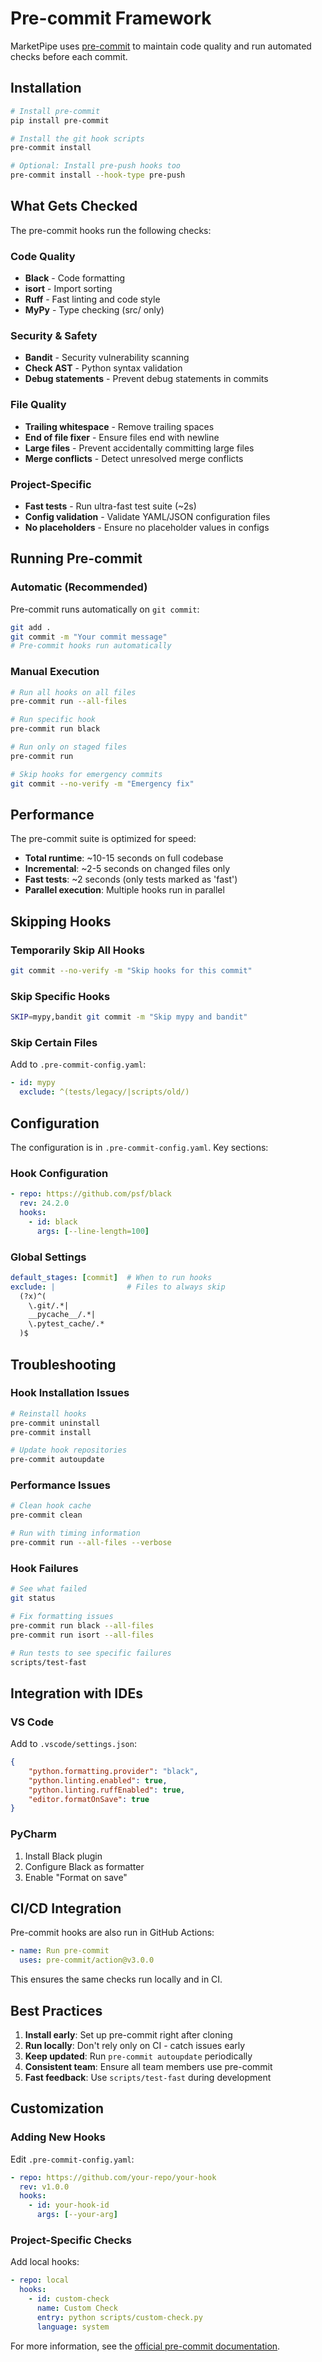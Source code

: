 # Pre-commit Framework

MarketPipe uses [pre-commit](https://pre-commit.com/) to maintain code quality and run automated checks before each commit.

## Installation

```bash
# Install pre-commit
pip install pre-commit

# Install the git hook scripts
pre-commit install

# Optional: Install pre-push hooks too
pre-commit install --hook-type pre-push
```

## What Gets Checked

The pre-commit hooks run the following checks:

### Code Quality
- **Black** - Code formatting
- **isort** - Import sorting
- **Ruff** - Fast linting and code style
- **MyPy** - Type checking (src/ only)

### Security & Safety
- **Bandit** - Security vulnerability scanning
- **Check AST** - Python syntax validation
- **Debug statements** - Prevent debug statements in commits

### File Quality
- **Trailing whitespace** - Remove trailing spaces
- **End of file fixer** - Ensure files end with newline
- **Large files** - Prevent accidentally committing large files
- **Merge conflicts** - Detect unresolved merge conflicts

### Project-Specific
- **Fast tests** - Run ultra-fast test suite (~2s)
- **Config validation** - Validate YAML/JSON configuration files
- **No placeholders** - Ensure no placeholder values in configs

## Running Pre-commit

### Automatic (Recommended)
Pre-commit runs automatically on `git commit`:
```bash
git add .
git commit -m "Your commit message"
# Pre-commit hooks run automatically
```

### Manual Execution
```bash
# Run all hooks on all files
pre-commit run --all-files

# Run specific hook
pre-commit run black

# Run only on staged files
pre-commit run

# Skip hooks for emergency commits
git commit --no-verify -m "Emergency fix"
```

## Performance

The pre-commit suite is optimized for speed:
- **Total runtime**: ~10-15 seconds on full codebase
- **Incremental**: ~2-5 seconds on changed files only
- **Fast tests**: ~2 seconds (only tests marked as 'fast')
- **Parallel execution**: Multiple hooks run in parallel

## Skipping Hooks

### Temporarily Skip All Hooks
```bash
git commit --no-verify -m "Skip hooks for this commit"
```

### Skip Specific Hooks
```bash
SKIP=mypy,bandit git commit -m "Skip mypy and bandit"
```

### Skip Certain Files
Add to `.pre-commit-config.yaml`:
```yaml
- id: mypy
  exclude: ^(tests/legacy/|scripts/old/)
```

## Configuration

The configuration is in `.pre-commit-config.yaml`. Key sections:

### Hook Configuration
```yaml
- repo: https://github.com/psf/black
  rev: 24.2.0
  hooks:
    - id: black
      args: [--line-length=100]
```

### Global Settings
```yaml
default_stages: [commit]  # When to run hooks
exclude: |                # Files to always skip
  (?x)^(
    \.git/.*|
    __pycache__/.*|
    \.pytest_cache/.*
  )$
```

## Troubleshooting

### Hook Installation Issues
```bash
# Reinstall hooks
pre-commit uninstall
pre-commit install

# Update hook repositories
pre-commit autoupdate
```

### Performance Issues
```bash
# Clean hook cache
pre-commit clean

# Run with timing information
pre-commit run --all-files --verbose
```

### Hook Failures
```bash
# See what failed
git status

# Fix formatting issues
pre-commit run black --all-files
pre-commit run isort --all-files

# Run tests to see specific failures
scripts/test-fast
```

## Integration with IDEs

### VS Code
Add to `.vscode/settings.json`:
```json
{
    "python.formatting.provider": "black",
    "python.linting.enabled": true,
    "python.linting.ruffEnabled": true,
    "editor.formatOnSave": true
}
```

### PyCharm
1. Install Black plugin
2. Configure Black as formatter
3. Enable "Format on save"

## CI/CD Integration

Pre-commit hooks are also run in GitHub Actions:
```yaml
- name: Run pre-commit
  uses: pre-commit/action@v3.0.0
```

This ensures the same checks run locally and in CI.

## Best Practices

1. **Install early**: Set up pre-commit right after cloning
2. **Run locally**: Don't rely only on CI - catch issues early
3. **Keep updated**: Run `pre-commit autoupdate` periodically
4. **Consistent team**: Ensure all team members use pre-commit
5. **Fast feedback**: Use `scripts/test-fast` during development

## Customization

### Adding New Hooks
Edit `.pre-commit-config.yaml`:
```yaml
- repo: https://github.com/your-repo/your-hook
  rev: v1.0.0
  hooks:
    - id: your-hook-id
      args: [--your-arg]
```

### Project-Specific Checks
Add local hooks:
```yaml
- repo: local
  hooks:
    - id: custom-check
      name: Custom Check
      entry: python scripts/custom-check.py
      language: system
```

For more information, see the [official pre-commit documentation](https://pre-commit.com/). 